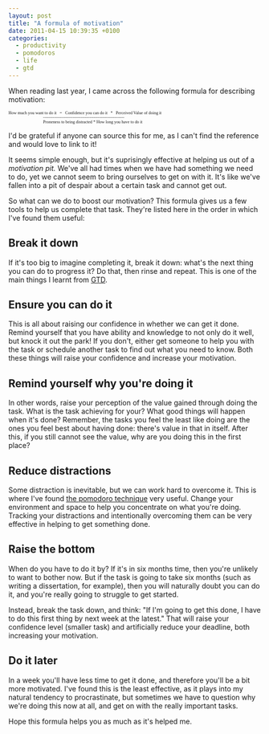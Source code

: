 ```yaml
---
layout: post
title: "A formula of motivation"
date: 2011-04-15 10:39:35 +0100
categories:
  - productivity
  - pomodoros
  - life
  - gtd
---
```

When reading last year, I came across the following formula for describing motivation:

<pre style='font-size: 0.6em; font-family: Monaco, fixed'>
How much you want to do it   =   Confidence you can do it   *   Perceived Value of doing it
                                 ----------------------------------------------------------
                                 Proneness to being distracted * How long you have to do it
</pre>

I'd be grateful if anyone can source this for me, as I can't find the reference and would love to link to it!

It seems simple enough, but it's suprisingly effective at helping us out of a *motivation pit.* We've all had times when we have had something we need to do, yet we cannot seem to bring ourselves to get on with it. It's like we've fallen into a pit of despair about a certain task and cannot get out.

So what can we do to boost our motivation? This formula gives us a few tools to help us complete that task. They're listed here in the order in which I've found them useful:

## Break it down

If it's too big to imagine completing it, break it down: what's the next thing you can do to progress it? Do that, then rinse and repeat. This is one of the main things I learnt from [GTD](http://en.wikipedia.org/wiki/Getting_Things_Done).

## Ensure you can do it

This is all about raising our confidence in whether we can get it done. Remind yourself that you have ability and knowledge to not only do it well, but knock it out the park! If you don't, either get someone to help you with the task or schedule another task to find out what you need to know. Both these things will raise your confidence and increase your motivation.

## Remind yourself why you're doing it

In other words, raise your perception of the value gained through doing the task. What is the task achieving for your? What good things will happen when it's done? Remember, the tasks you feel the least like doing are the ones you feel best about having done: there's value in that in itself. After this, if you still cannot see the value, why are you doing this in the first place?

## Reduce distractions

Some distraction is inevitable, but we can work hard to overcome it. This is where I've found [the pomodoro technique](/2011/03/pomodoros-done-hopefully-right) very useful. Change your environment and space to help you concentrate on what you're doing. Tracking your distractions and intentionally overcoming them can be very effective in helping to get something done.

## Raise the bottom

When do you have to do it by? If it's in six months time, then you're unlikely to want to bother now. But if the task is going to take six months (such as writing a dissertation, for example), then you will naturally doubt you can do it, and you're really going to struggle to get started.

Instead, break the task down, and think: "If I'm going to get this done, I have to do this first thing by next week at the latest." That will raise your confidence level (smaller task) and artificially reduce your deadline, both increasing your motivation.

## Do it later

In a week you'll have less time to get it done, and therefore you'll be a bit more motivated. I've found this is the least effective, as it plays into my natural tendency to procrastinate, but sometimes we have to question why we're doing this now at all, and get on with the really important tasks.

Hope this formula helps you as much as it's helped me.
